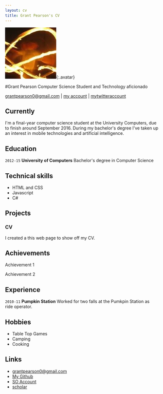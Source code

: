 ```yaml
---
layout: cv
title: Grant Pearson's CV
---
```


![Grant](./media/firespinning.jpg){:.avatar}

#Grant Pearson
Computer Science Student and Technology aficionado

<div id="webaddress">
<a href="mailto:">grantpearson0@gmail.com</a>
|
<i class="fa fa-github"></i> <a href="http://github.com/">my account</a>
|
<i class="fa fa-twitter"></i> <a href="http://twitter.com/">mytwitteraccount</a>
</div>


## Currently

I'm a final-year computer science student at the University Computers, due to finish around September 2016. During my bachelor's degree I've taken up an interest in mobile technologies and artificial intelligence.

## Education

`2012-15`
__University of Computers__ Bachelor's degree in Computer Science

## Technical skills

* HTML and CSS
* Javascript
* C#

## Projects

### CV

I created a this web page to show off my CV.  

## Achievements

Achievement 1

Achievement 2

## Experience

`2010-11`
__Pumpkin Station__ 
 Worked for two falls at the Pumkpin Station as ride operator.

## Hobbies

* Table Top Games
* Camping 
* Cooking

## Links

* <i class="fa fa-envelope"></i> <a href="mailto:">grantpearson0@gmail.com</a><br />
* <i class="fa fa-github"></i> <a href="https://github.com/GPearsonSSF">My Github</a><br />
* <i class="fa fa-stack-overflow"></i> <a href="http://stackoverflow.com/">SO Account</a>
* <i class="fa fa-google"></i> <a href="http://scholar.google.com/">scholar</a>
